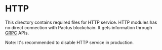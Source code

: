 # HTTP

This directory contains required files for HTTP service.
HTTP modules has no direct connection with Pactus blockchain.
It gets information through [GRPC](../grpc) APIs.

Note:
It's recommended to disable HTTP service in production.
